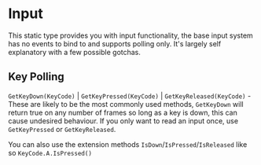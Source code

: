# Input

This static type provides you with input functionality, the base input system has no events to bind to and supports polling only. It's largely self explanatory with a few possible gotchas.

## Key Polling

`GetKeyDown(KeyCode)` | `GetKeyPressed(KeyCode)` | `GetKeyReleased(KeyCode)` - These are likely to be the most commonly used methods, `GetKeyDown` will return true on any number of frames so long as a key is down, this can cause undesired behaviour. If you only want to read an input once, use `GetKeyPressed` or `GetKeyReleased`.

You can also use the extension methods `IsDown`/`IsPressed`/`IsReleased` like so `KeyCode.A.IsPressed()`